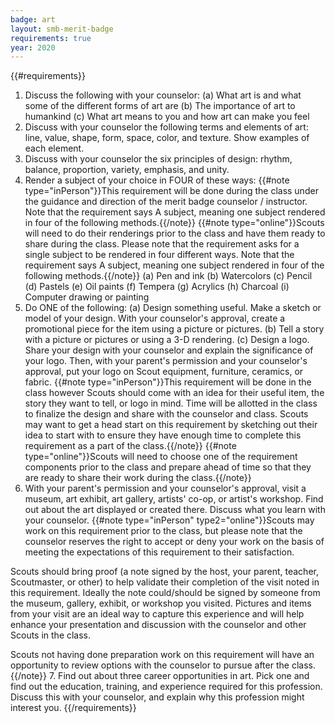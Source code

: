 ```yaml
---
badge: art
layout: smb-merit-badge
requirements: true
year: 2020
---
```


{{#requirements}}
1. Discuss the following with your counselor:
    (a) What art is and what some of the different forms of art are
    (b) The importance of art to humankind
    (c) What art means to you and how art can make you feel
2. Discuss with your counselor the following terms and elements of art: line, value, shape, form, space, color, and texture. Show examples of each element.
3. Discuss with your counselor the six principles of design: rhythm, balance, proportion, variety, emphasis, and unity.
4. Render a subject of your choice in FOUR of these ways: {{#note type="inPerson"}}This requirement will be done during the class under the guidance and direction of the merit badge counselor / instructor. Note that the requirement says A subject, meaning one subject rendered in four of the following methods.{{/note}} {{#note type="online"}}Scouts will need to do their renderings prior to the class and have them ready to share during the class.  Please note that the requirement asks for a single subject to be rendered in four different ways. Note that the requirement says A subject, meaning one subject rendered in four of the following methods.{{/note}}
    (a) Pen and ink
    (b) Watercolors
    (c) Pencil
    (d) Pastels
    (e) Oil paints
    (f) Tempera
    (g) Acrylics
    (h) Charcoal
    (i) Computer drawing or painting
5. Do ONE of the following:
    (a) Design something useful. Make a sketch or model of your design. With your counselor's approval, create a promotional piece for the item using a picture or pictures.
    (b) Tell a story with a picture or pictures or using a 3-D rendering.
    (c) Design a logo. Share your design with your counselor and explain the significance of your logo. Then, with your parent's permission and your counselor's approval, put your logo on Scout equipment, furniture, ceramics, or fabric.
{{#note type="inPerson"}}This requirement will be done in the class however Scouts should come with an idea for their useful item, the story they want to tell, or logo in mind. Time will be allotted in the class to finalize the design and share with the counselor and class. Scouts may want to get a head start on this requirement by sketching out their idea to start with to ensure they have enough time to complete this requirement as a part of the class.{{/note}}
{{#note type="online"}}Scouts will need to choose one of the requirement components prior to the class and prepare ahead of time so that they are ready to share their work during the class.{{/note}}
6. With your parent's permission and your counselor's approval, visit a museum, art exhibit, art gallery, artists' co-op, or artist's workshop. Find out about the art displayed or created there. Discuss what you learn with your counselor. {{#note type="inPerson" type2="online"}}Scouts may work on this requirement prior to the class, but please note that the counselor reserves the right to accept or deny your work on the basis of meeting the expectations of this requirement to their satisfaction.

Scouts should bring proof (a note signed by the host, your parent, teacher, Scoutmaster, or other) to help validate their completion of the visit noted in this requirement. Ideally the note could/should be signed by someone from the museum, gallery, exhibit, or workshop you visited. Pictures and items from your visit are an ideal way to capture this experience and will help enhance your presentation and discussion with the counselor and other Scouts in the class.

Scouts not having done preparation work on this requirement will have an opportunity to review options with the counselor to pursue after the class.{{/note}}
7. Find out about three career opportunities in art. Pick one and find out the education, training, and experience required for this profession. Discuss this with your counselor, and explain why this profession might interest you.
{{/requirements}}
